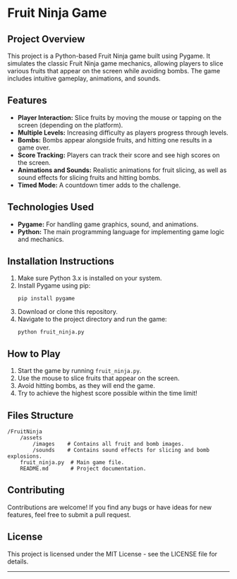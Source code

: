 # Fruit Ninja Game

## Project Overview
This project is a Python-based Fruit Ninja game built using Pygame. It simulates the classic Fruit Ninja game mechanics, allowing players to slice various fruits that appear on the screen while avoiding bombs. The game includes intuitive gameplay, animations, and sounds.

## Features
- **Player Interaction:** Slice fruits by moving the mouse or tapping on the screen (depending on the platform).
- **Multiple Levels:** Increasing difficulty as players progress through levels.
- **Bombs:** Bombs appear alongside fruits, and hitting one results in a game over.
- **Score Tracking:** Players can track their score and see high scores on the screen.
- **Animations and Sounds:** Realistic animations for fruit slicing, as well as sound effects for slicing fruits and hitting bombs.
- **Timed Mode:** A countdown timer adds to the challenge.

## Technologies Used
- **Pygame:** For handling game graphics, sound, and animations.
- **Python:** The main programming language for implementing game logic and mechanics.

## Installation Instructions
1. Make sure Python 3.x is installed on your system.
2. Install Pygame using pip:
   ```
   pip install pygame
   ```
3. Download or clone this repository.
4. Navigate to the project directory and run the game:
   ```
   python fruit_ninja.py
   ```

## How to Play
1. Start the game by running `fruit_ninja.py`.
2. Use the mouse to slice fruits that appear on the screen.
3. Avoid hitting bombs, as they will end the game.
4. Try to achieve the highest score possible within the time limit!

## Files Structure
```
/FruitNinja
    /assets
        /images    # Contains all fruit and bomb images.
        /sounds    # Contains sound effects for slicing and bomb explosions.
    fruit_ninja.py  # Main game file.
    README.md       # Project documentation.
```

## Contributing
Contributions are welcome! If you find any bugs or have ideas for new features, feel free to submit a pull request.

## License
This project is licensed under the MIT License - see the LICENSE file for details.

---
